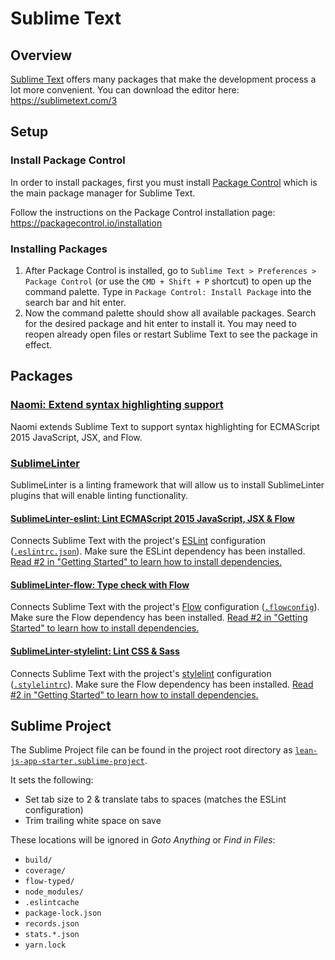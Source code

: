 # Sublime Text
## Overview
[Sublime Text](https://sublimetext.com) offers many packages that make the development process a lot more convenient. You can download the editor here: https://sublimetext.com/3

## Setup
### Install Package Control
In order to install packages, first you must install [Package Control](https://packagecontrol.io) which is the main package manager for Sublime Text.

Follow the instructions on the Package Control installation page: https://packagecontrol.io/installation

### Installing Packages

1. After Package Control is installed, go to `Sublime Text > Preferences > Package Control` (or use the `CMD + Shift + P` shortcut) to open up the command palette. Type in `Package Control: Install Package` into the search bar and hit enter.
2. Now the command palette should show all available packages. Search for the desired package and hit enter to install it. You may need to reopen already open files or restart Sublime Text to see the package in effect.

## Packages
### [Naomi: Extend syntax highlighting support](https://packagecontrol.io/packages/Naomi)
Naomi extends Sublime Text to support syntax highlighting for ECMAScript 2015 JavaScript, JSX, and Flow.

### [SublimeLinter](https://packagecontrol.io/packages/SublimeLinter-eslint)
SublimeLinter is a linting framework that will allow us to install SublimeLinter plugins that will enable linting functionality.

#### [Sublime​Linter-eslint: Lint ECMAScript 2015 JavaScript, JSX & Flow](https://packagecontrol.io/packages/SublimeLinter-eslint)
Connects Sublime Text with the project's [ESLint](https://eslint.org) configuration ([`.eslintrc.json`](../../.eslintrc.json)). Make sure the ESLint dependency has been installed. [Read #2 in "Getting Started" to learn how to install dependencies.](getting_started.md)

#### [SublimeLinter-flow: Type check with Flow](https://packagecontrol.io/packages/SublimeLinter-flow)
Connects Sublime Text with the project's [Flow](https://flow.org) configuration ([`.flowconfig`](../../.flowconfig)). Make sure the Flow dependency has been installed. [Read #2 in "Getting Started" to learn how to install dependencies.](getting_started.md)

#### [SublimeLinter-stylelint: Lint CSS & Sass](https://packagecontrol.io/packages/SublimeLinter-stylelint)
Connects Sublime Text with the project's [stylelint](https://stylelint.io) configuration ([`.stylelintrc`](../../.stylelintrc)). Make sure the Flow dependency has been installed. [Read #2 in "Getting Started" to learn how to install dependencies.](getting_started.md)

## Sublime Project
The Sublime Project file can be found in the project root directory as [`lean-js-app-starter.sublime-project`](../lean-js-app-starter.sublime-project).

It sets the following:
* Set tab size to 2 & translate tabs to spaces (matches the ESLint configuration)
* Trim trailing white space on save

These locations will be ignored in *Goto Anything* or *Find in Files*:
* `build/`
* `coverage/`
* `flow-typed/`
* `node_modules/`
* `.eslintcache`
* `package-lock.json`
* `records.json`
* `stats.*.json`
* `yarn.lock`